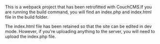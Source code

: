 This is a webpack project that has been retrofitted with CouchCMS.If you are running the build command, you will find an index.php and index.html file in the build folder.

The index.html file has been retained so that the site can be edited in dev mode. However, if you're uploading anything to the server, you will need to upload the index.php file.
